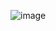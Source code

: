 ![image](https://user-images.githubusercontent.com/73054276/144029504-06b8ae32-15e1-4147-b2f2-11acc42ec5b2.png)
